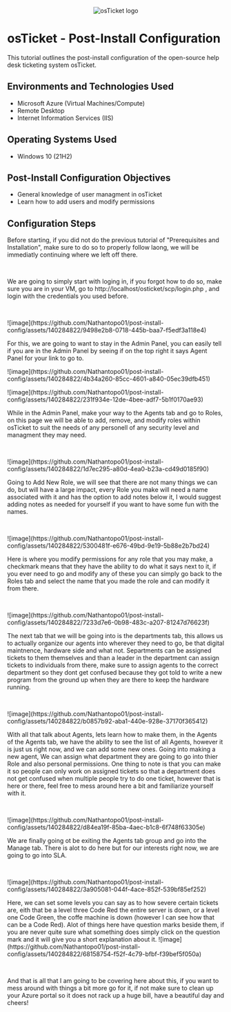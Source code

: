 <p align="center">
<img src="https://i.imgur.com/Clzj7Xs.png" alt="osTicket logo"/>
</p>

<h1>osTicket - Post-Install Configuration</h1>
This tutorial outlines the post-install configuration of the open-source help desk ticketing system osTicket.<br />

<h2>Environments and Technologies Used</h2>

- Microsoft Azure (Virtual Machines/Compute)
- Remote Desktop
- Internet Information Services (IIS)

<h2>Operating Systems Used </h2>

- Windows 10</b> (21H2)

<h2>Post-Install Configuration Objectives</h2>

- General knowledge of user managment in osTicket
- Learn how to add users and modify permissions

<h2>Configuration Steps</h2>


<p>
Before starting, if you did not do the previous tutorial of "Prerequisites and Installation", make sure to do so to properly follow laong, we will be immediatly continuing where we left off there.
</p>
<br />

<p>
We are going to simply start with loging in, if you forgot how to do so, make sure you are in your VM, go to http://localhost/osticket/scp/login.php , and login with the credentials you used before.
</p>
<br />

<p>
![image](https://github.com/Nathantopo01/post-install-config/assets/140284822/9498e2b8-0718-445b-baa7-f5edf3a118e4)

</p>
<p>
For this, we are going to want to stay in the Admin Panel, you can easily tell if you are in the Admin Panel by seeing if on the top right it says Agent Panel for your link to go to.
</p>
![image](https://github.com/Nathantopo01/post-install-config/assets/140284822/4b34a260-85cc-4601-a840-05ec39dfb451)

<br />

<p>
![image](https://github.com/Nathantopo01/post-install-config/assets/140284822/231f934e-12de-4bee-adf7-5b1f0170ae93)

</p>
<p>
While in the Admin Panel, make your way to the Agents tab and go to Roles, on this page we will be able to add, remove, and modify roles within osTicket to suit the needs of any personell of any security level and managment they may need.
</p>
<br />

<p>
![image](https://github.com/Nathantopo01/post-install-config/assets/140284822/1d7ec295-a80d-4ea0-b23a-cd49d0185f90)

</p>
<p>
Going to Add New Role, we will see that there are not many things we can do, but will have a large impact, every Role you make will need a name associated with it and has the option to add notes below it, I would suggest adding notes as needed for yourself if you want to have some fun with the names.
</p>
<br />

<p>
  ![image](https://github.com/Nathantopo01/post-install-config/assets/140284822/5300481f-e676-49bd-9e19-5b88e2b7bd24)

</p>
<p>
Here is where you modify permissions for any role that you may make, a checkmark means that they have the ability to do what it says next to it, if you ever need to go and modify any of these you can simply go back to the Roles tab and select the name that you made the role and can modify it from there.
</p>
<br />

<p>
![image](https://github.com/Nathantopo01/post-install-config/assets/140284822/7233d7e6-0b98-483c-a207-81247d76623f)

</p>
<p>
The next tab that we will be going into is the departments tab, this allows us to actually organize our agents into wherever they need to go, be that digital maintnence, hardware side and what not. Separtments can be assigned tickets to them themselves and than a leader in the department can assign tickets to individuals from there, make sure to assign agents to the correct department so they dont get confused because they got told to write a new program from the ground up when they are there to keep the hardware running.
</p><br />

<p>
![image](https://github.com/Nathantopo01/post-install-config/assets/140284822/b0857b92-aba1-440e-928e-37170f365412)

</p>
<p>
With all that talk about Agents, lets learn how to make them, in the Agents of the Agents tab, we have the ability to see the list of all Agents, however it is just us right now, and we can add some new ones. Going into making a new agent, We can assign what department they are going to go into thier Role and also personal permissions. One thing to note is that you can make it so people can only work on assigned tickets so that a department does not get confused when multiple people try to do one ticket, however that is here or there, feel free to mess around here a bit and familiarize yourself with it.
</p>
<br />

<p>
![image](https://github.com/Nathantopo01/post-install-config/assets/140284822/d84ea19f-85ba-4aec-b1c8-6f748f63305e)

</p>
<p>
We are finally going ot be exiting the Agents tab group and go into the Manage tab. There is alot to do here but for our interests right now, we are going to go into SLA.
</p>
<br />

<p>
![image](https://github.com/Nathantopo01/post-install-config/assets/140284822/3a905081-044f-4ace-852f-539bf85ef252)

</p>
<p>
Here, we can set some levels you can say as to how severe certain tickets are, eith that be a level three Code Red the entire server is down, or a level one Code Green, the coffe machine is down (however I can see how that can be a Code Red). Alot of things here have question marks beside them, if you are never quite sure what something does simply click on the question mark and it will give you a short explanation about it. 
  ![image](https://github.com/Nathantopo01/post-install-config/assets/140284822/68158754-f52f-4c79-bfbf-f39bef5f050a)

</p>
<br />

<p>
</p>
<p>
And that is all that I am going to be covering here about this, if you want to mess around with things a bit more go for it, if not make sure to clean up your Azure portal so it does not rack up a huge bill, have a beautiful day and cheers!
</p>
<br />

